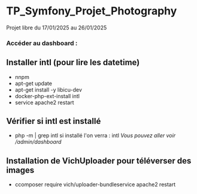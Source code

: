 # TP_Symfony_Projet_Photography
Projet libre du 17/01/2025 au 26/01/2025

### Accéder au dashboard :

## Installer intl (pour lire les datetime)
- nnpm
- apt-get update
- apt-get install -y libicu-dev
- docker-php-ext-install intl
- service apache2 restart
## Vérifier si intl est installé
- php -m | grep intl
si installé l'on verra : intl
*Vous pouvez aller voir /admin/dashboard*

## Installation de VichUploader pour téléverser des images
- ccomposer require vich/uploader-bundleservice apache2 restart